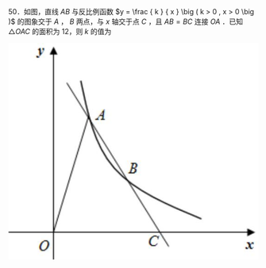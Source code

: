 50．如图，直线 $A B$ 与反比例函数 $y = \frac { k } { x } \big ( k > 0 , x > 0 \big )$ 的图象交于 $A$ ， $B$ 两点，与 $x$ 轴交于点 $C$ ，且 $A B = B C$ 连接 $O A$ ．已知 ${ \triangle } O A C$ 的面积为 12，则 $k$ 的值为

![](<../../qs_image_DB/专题1-4_一文搞定反比例函数7个模型，13类题型（解析版）_/728eeb5dd41a1bc669d4f5350b63806eacaf3960ea97259051885b13abaf5416.jpg>)
